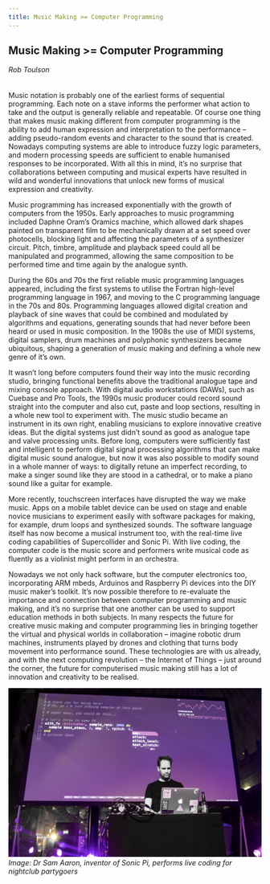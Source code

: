 ```yaml
---
title: Music Making >= Computer Programming
---
```


## Music Making >= Computer Programming

_Rob Toulson_
<br />
<br />
<br />
Music notation is probably one of the earliest forms of sequential programming. Each note on a stave informs the performer what action to take and the output is generally reliable and repeatable. Of course one thing that makes music making different from computer programming is the ability to add human expression and interpretation to the performance – adding pseudo-random events and character to the sound that is created. Nowadays computing systems are able to introduce fuzzy logic parameters, and modern processing speeds are sufficient to enable humanised responses to be incorporated. With all this in mind, it’s no surprise that collaborations between computing and musical experts have resulted in wild and wonderful innovations that unlock new forms of musical expression and creativity.

Music programming has increased exponentially with the growth of computers from the 1950s. Early approaches to music programming included Daphne Oram’s Oramics machine, which allowed dark shapes painted on transparent film to be mechanically drawn at a set speed over photocells, blocking light and affecting the parameters of a synthesizer circuit. Pitch, timbre, amplitude and playback speed could all be manipulated and programmed, allowing the same composition to be performed time and time again by the analogue synth.

During the 60s and 70s the first reliable music programming languages appeared, including the first systems to utilise the Fortran high-level programming language in 1967, and moving to the C programming language in the 70s and 80s. Programming languages allowed digital creation and playback of sine waves that could be combined and modulated by algorithms and equations, generating sounds that had never before been heard or used in music composition. In the 1908s the use of MIDI systems, digital samplers, drum machines and polyphonic synthesizers became ubiquitous, shaping a generation of music making and defining a whole new genre of it’s own.

It wasn’t long before computers found their way into the music recording studio, bringing functional benefits above the traditional analogue tape and mixing console approach. With digital audio workstations (DAWs), such as Cuebase and Pro Tools, the 1990s music producer could record sound straight into the computer and also cut, paste and loop sections, resulting in a whole new tool to experiment with. The music studio became an instrument in its own right, enabling musicians to explore innovative creative ideas. But the digital systems just didn’t sound as good as analogue tape and valve processing units. Before long, computers were sufficiently fast and intelligent to perform digital signal processing algorithms that can make digital music sound analogue, but now it was also possible to modify sound in a whole manner of ways: to digitally retune an imperfect recording, to make a singer sound like they are stood in a cathedral, or to make a piano sound like a guitar for example.

More recently, touchscreen interfaces have disrupted the way we make music. Apps on a mobile tablet device can be used on stage and enable novice musicians to experiment easily with software packages for making, for example, drum loops and synthesized sounds. The software language itself has now become a musical instrument too, with the real-time live coding capabilities of Supercollider and Sonic Pi. With live coding, the computer code is the music score and performers write musical code as fluently as a violinist might perform in an orchestra.

Nowadays we not only hack software, but the computer electronics too, incorporating ARM mbeds, Arduinos and Raspberry Pi devices into the DIY music maker’s toolkit. It’s now possible therefore to re-evaluate the importance and connection between computer programming and music making, and it’s no surprise that one another can be used to support education methods in both subjects. In many respects the future for creative music making and computer programming lies in bringing together the virtual and physical worlds in collaboration – imagine robotic drum machines, instruments played by drones and clothing that turns body movement into performance sound. These technologies are with us already, and with the next computing revolution – the Internet of Things – just around the corner, the future for computerised music making still has a lot of innovation and creativity to be realised.

![Image: Dr Sam Aaron, inventor of Sonic Pi, performs live coding for nightclub partygoers](images/47.jpg)
*Image: Dr Sam Aaron, inventor of Sonic Pi, performs live coding for nightclub partygoers*
